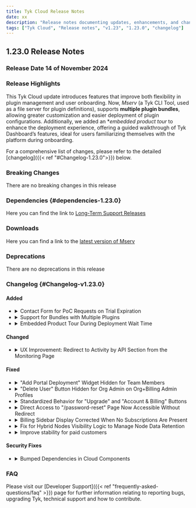```yaml
---
title: Tyk Cloud Release Notes
date: xx
description: "Release notes documenting updates, enhancements, and changes for Tyk Cloud"
tags: ["Tyk Cloud", "Release notes", "v1.23", "1.23.0", "changelog"]
---
```


## 1.23.0 Release Notes

### Release Date 14 of November 2024

### Release Highlights

This Tyk Cloud update introduces features that improve both flexibility in plugin management and user onboarding. Now, *Mserv* (a Tyk CLI Tool, used as a file server for plugin definitions),  supports **multiple plugin bundles**, allowing greater customization and easier deployment of plugin configurations. Additionally, we added an **embedded product tour* to enhance the deployment experience, offering a guided walkthrough of Tyk Dashboard’s features, ideal for users familiarizing themselves with the platform during onboarding.



For a comprehensive list of changes, please refer to the detailed [changelog]({{< ref "#Changelog-1.23.0">}}) below.

### Breaking Changes
<!-- Required. Use the following statement if there are no breaking changes, or explain if there are -->

There are no breaking changes in this release

### Dependencies {#dependencies-1.23.0}

Here you can find the link to [Long-Term Support Releases](https://tyk.io/docs/developer-support/special-releases-and-features/long-term-support-releases/)

### Downloads

Here you can find a link to the [latest version of Mserv](https://github.com/TykTechnologies/mserv/releases/latest)

### Deprecations
<!-- Required. Use the following statement if there are no deprecations, or explain if there are -->
There are no deprecations in this release

### Changelog {#Changelog-v1.23.0}
<!-- Required. The change log should include the following ordered set of sections below that briefly summarise the features, updates and fixed issues of the release.
Here it is important to explain the benefit of each changelog item. As mentioned by James in a previous Slack message (https://tyktech.slack.com/archives/C044R3ZTN6L/p1686812207060839?thread_ts=1686762128.651249&cid=C044R3ZTN6L):
"...it is important to document the customer impact for the work delivered, so we can share it with prospects/install base. For example:
"New Chart delivers x and y benefit to a and b customer use cases. The business impact for them will be this and that" -->

#### Added
<!-- This section should be a bullet point list of new features. Explain:
- The purpose of the new feature
- How does the new feature benefit users?
- Link to documentation of the new feature
- For OSS - Link to the corresponding issue if possible on GitHub to allow the users to see further info.
Each change log item should be expandable. The first line summarises the changelog entry. It should be then possible to expand this to reveal further details about the changelog item. This is achieved using HTML as shown in the example below. -->

<ul>
  <li>
    <details>
      <summary>
        Contact Form for PoC Requests on Trial Expiration
      </summary>
      A HubSpot contact form has been added in both Tyk Cloud and Dashboard to facilitate contacting Tyk for a Proof of Concept (PoC) when a trial expires. This new form makes it easier to connect with our team and explore further options once   
      the trial period ends.
    </details>
  </li>

  <li>
    <details>
      <summary>
        Support for Bundles with Multiple Plugins
      </summary>
      Tyk Cloud now supports multiple plugins in a bundle, allowing users to manage and deploy various binaries for the same plugin bundle. This enhancement provides greater flexibility in plugin configuration and deployment using `mservctl`.
      within MServ.
    </details>
  </li>

  <li>
    <details>
      <summary>
        Embedded Product Tour During Deployment Wait Time
      </summary>
      An embedded interactive product tour has been added within the deployment screen to guide users through the Tyk Dashboard while they wait for their free trial on-boarding to complete. This tour provides an overview of key features, helping users explore what they can do on Tyk Cloud during their trial.
    </details>
  </li>
  

  
</ul>

#### Changed
<!-- This should be a bullet-point list of updated features. Explain:
- Why was the update necessary?
- How does the update benefit users?
- Link to documentation of the updated feature
- For OSS - Link to the corresponding issue if possible on GitHub to allow the users to see further info.
Each change log item should be expandable. The first line summarises the changelog entry. It should be then possible to expand this to reveal further details about the changelog item. This is achieved using HTML as shown in the example below. -->

<ul>
  <li>
    <details>
      <summary>
        UX Improvement: Redirect to Activity by API Section from the Monitoring Page
      </summary>
      Users are now redirected to the "Activity by API" section in the Tyk Dashboard upon clicking on the Control Plane (CP) name within the Cloud Monitoring page. This update provides a more seamless 
      transition for users needing detailed activity insights directly from the monitoring interface.
    </details>
  </li>
  
</ul>

#### Fixed
<!-- This section should be a bullet point list that describes the issues fixed in the release. For each fixed issue explain:
- What problem the issue caused
- How was the issue fixed
- Link to (new) documentation created as a result of a fix. For example, a new configuration parameter may have been introduced and documented for the fix
- For OSS - Link to the corresponding issue if possible on GitHub to allow the users to see further info.
Each change log item should be expandable. The first line summarises the changelog entry. It should be then possible to expand this to reveal further details about the changelog item. This is achieved using HTML as shown in the example below. -->

<ul>
  <li>
    <details>
      <summary>
        "Add Portal Deployment" Widget Hidden for Team Members
      </summary>
      The "Add Portal Deployment" widget on the Environment page is now hidden for team members, providing a cleaner and more tailored UI experience by limiting portal management options to authorized roles 
      only.
    </details>
  </li>

  <li>
    <details>
      <summary>
        "Delete User" Button Hidden for Org Admin on Org+Billing Admin Profiles
      </summary>
      The "Delete User" button for Org Admins has been hidden when viewing Org+Billing Admin profiles on the Teams page. Previously, Org Admins could see this button but would encounter an error message, "operation on this class is not permitted," when attempting deletion.
    </details>
  </li>

  <li>
    <details>
      <summary>
        Standardized Behavior for "Upgrade" and "Account & Billing" Buttons
      </summary>
 The behavior for accessing the billing app through the 'Upgrade' and 'Account & Billing' buttons has been standardized. Previously, clicking the 'Upgrade' button opened the billing app in a new tab, while 'Account & Billing' opened it in the same tab. Now, both buttons open the billing app consistently in the same tab.
    </details>
  </li>


  <li>
    <details>
      <summary>
        Direct Access to "/password-reset" Page Now Accessible Without Redirect
      </summary>
Fixed an issue where accessing the /password-reset page directly redirected users to the login page. Now, users can navigate directly to the /password-reset page without being redirected, providing a consistent experience for password-reset requests regardless of how the page is accessed.
    </details>
  </li>

  <li>
    <details>
      <summary>
        Billing Sidebar Display Corrected When No Subscriptions Are Present
      </summary>
We have resolved a display issue in the billing sidebar that occurred when no subscriptions were active. Now, the sidebar menu displays correctly regardless of subscription status, providing a consistent and clear UI for all users.
    </details>
  </li>

  <li>
    <details>
      <summary>
        Fix for Hybrid Nodes Visibility Logic to Manage Node Data Retention
      </summary>
This update addresses a critical bug in the Hybrid nodes visibility logic, which previously retained all connected node data for the Hybrid Data Planes indefinitely. The fix ensures that we only contains records from the last 7 days. This enhancement improves system performance at all stages within the Tyk Cloud UI for organizations with Hybrid Data Planes, especially those with multiple connected gateways.

    </details>
  </li>

  <li>
    <details>
      <summary>
        Improve stability for paid customers
      </summary>
We have enhanced separation between free-trial and paid deployments to improve resilience and stability.
    </details>
  </li>
  
  
</ul>

#### Security Fixes
<!-- This section should be a bullet point list that should be included when any security fixes have been made in the release, e.g. CVEs. For CVE fixes, consideration needs to be made as follows:
1. Dependency-tracked CVEs - External-tracked CVEs should be included on the release note.
2. Internal scanned CVEs - Refer to the relevant engineering and delivery policy.
For agreed CVE security fixes, provide a link to the corresponding entry on the NIST website. For example:
- Fixed the following CVEs:
    - [CVE-2022-33082](https://nvd.nist.gov/vuln/detail/CVE-2022-33082)
-->
<ul>
  <li>
    <details>
      <summary>
        Bumped Dependencies in Cloud Components
      </summary>
Dependencies across all Tyk Cloud components have been updated to address reported security issues. This update ensures compliance with security standards, aligning the project with best practices for secure dependency management.
    </details>
  </li>
</ul>


### FAQ
Please visit our [Developer Support]({{< ref "frequently-asked-questions/faq" >}}) page for further information relating to reporting bugs, upgrading Tyk, technical support and how to contribute.
